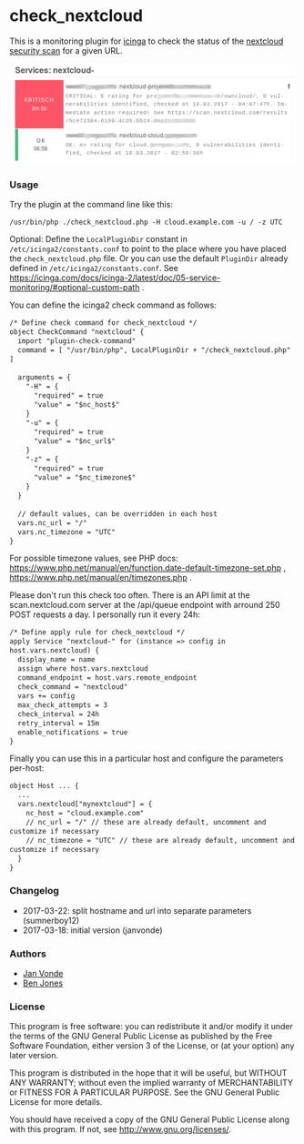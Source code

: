 # check_nextcloud

This is a monitoring plugin for [icinga](https://www.icinga.com) to check the status of the [nextcloud](https://nextcloud.com) [security scan](https://scan.nextcloud.com) for a given URL.

![Icingaweb2 screenshot showing the check_nextcloud script](/screenshot.png?raw=true "Icingaweb2 screenshot")


### Usage
Try the plugin at the command line like this:
```
/usr/bin/php ./check_nextcloud.php -H cloud.example.com -u / -z UTC
```

Optional: Define the `LocalPluginDir` constant in `/etc/icinga2/constants.conf` to point to the place where you have placed the `check_nextcloud.php` file. Or you can use the default `PluginDir` already defined in `/etc/icinga2/constants.conf`. See https://icinga.com/docs/icinga-2/latest/doc/05-service-monitoring/#optional-custom-path .

You can define the icinga2 check command as follows:
```
/* Define check command for check_nextcloud */
object CheckCommand "nextcloud" {
  import "plugin-check-command"
  command = [ "/usr/bin/php", LocalPluginDir + "/check_nextcloud.php" ]

  arguments = {
    "-H" = {
      "required" = true
      "value" = "$nc_host$"
    }
    "-u" = {
      "required" = true
      "value" = "$nc_url$"
    }
    "-z" = {
      "required" = true
      "value" = "$nc_timezone$"
    }
  }

  // default values, can be overridden in each host
  vars.nc_url = "/"
  vars.nc_timezone = "UTC"
}
```

For possible timezone values, see PHP docs: https://www.php.net/manual/en/function.date-default-timezone-set.php , https://www.php.net/manual/en/timezones.php .

Please don't run this check too often. There is an API limit at the scan.nextcloud.com server at the /api/queue endpoint with arround 250 POST requests a day. I personally run it every 24h:
```
/* Define apply rule for check_nextcloud */
apply Service "nextcloud-" for (instance => config in host.vars.nextcloud) {
  display_name = name
  assign where host.vars.nextcloud
  command_endpoint = host.vars.remote_endpoint
  check_command = "nextcloud"
  vars += config
  max_check_attempts = 3
  check_interval = 24h
  retry_interval = 15m
  enable_notifications = true
}
```

Finally you can use this in a particular host and configure the parameters per-host:
```
object Host ... {
  ...
  vars.nextcloud["mynextcloud"] = {
    nc_host = "cloud.example.com"
    // nc_url = "/" // these are already default, uncomment and customize if necessary
    // nc_timezone = "UTC" // these are already default, uncomment and customize if necessary
  }
}
```

### Changelog
* 2017-03-22: split hostname and url into separate parameters (sumnerboy12)
* 2017-03-18: initial version (janvonde)


### Authors
* [Jan Vonde](https://github.com/janvonde)
* [Ben Jones](https://github.com/sumnerboy12)


### License
This program is free software: you can redistribute it and/or modify it under the terms of the GNU General Public License as published by the Free Software Foundation, either version 3 of the License, or (at your option) any later version.

This program is distributed in the hope that it will be useful, but WITHOUT ANY WARRANTY; without even the implied warranty of MERCHANTABILITY or FITNESS FOR A PARTICULAR PURPOSE.  See the GNU General Public License for more details.

You should have received a copy of the GNU General Public License along with this program.  If not, see http://www.gnu.org/licenses/.
